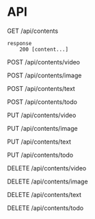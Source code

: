 # API

GET /api/contents

    response
        200 [content...]

POST /api/contents/video

POST /api/contents/image

POST /api/contents/text

POST /api/contents/todo

PUT /api/contents/video

PUT /api/contents/image

PUT /api/contents/text

PUT /api/contents/todo

DELETE /api/contents/video

DELETE /api/contents/image

DELETE /api/contents/text

DELETE /api/contents/todo
